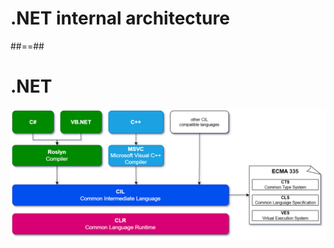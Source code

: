 <!-- .slide: class="transition-bg-blue-2" -->
# .NET internal architecture

##==##

# .NET

![center](../../assets/10-history/dotnet_components.png)

